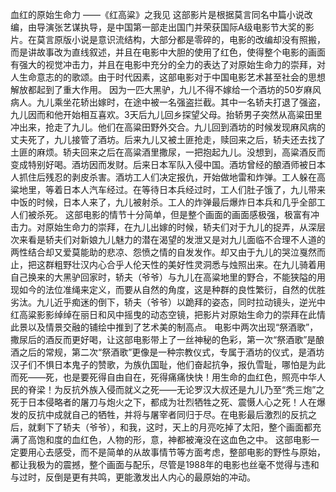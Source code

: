 血红的原始生命力
               ——《红高粱》之我见
这部影片是根据莫言同名中篇小说改编，由导演张艺谋执导，是中国第一部走出国门并荣获国际A级电影节大奖的影片。在莫言原版小说是意识流结构，大部分都是零碎的，电影的改编却没有照搬，而是讲故事改为直线叙述，并且在电影中大胆的使用了红色，使得整个电影的画面有强大的视觉冲击力，并且在电影中充分的全力的表达了对原始生命力的崇拜，对人生命意志的的歌颂。由于时代因素，这部电影对于中国电影艺术甚至社会的思想解放都起到了重大作用。
因为一匹大黑驴，九儿不得不嫁给一个酒坊的50岁麻风病人。九儿乘坐花轿出嫁时，在途中被一名强盗拦截。其中一名轿夫打退了强盗，九儿因而和他开始相互喜欢。3天后九儿回乡探望父母。抬轿男子突然从高粱田里冲出来，抢走了九儿。他们在高粱田野外交合。九儿回到酒坊的时候发现麻风病的丈夫死了，九儿接管了酒坊。后来九儿又被土匪抢走，赎回来之后，轿夫还去找了土匪的麻烦。轿夫回来之后在高粱酒里撒尿，一把抱起九儿。没想到，高粱酒反而变成特别好喝。酒坊因而发财。后来日本军队入侵中国。酒坊曾经的酿酒师被日本人抓住后残忍的剥皮杀害。酒坊工人们决定报仇，开始做地雷和炸弹。工人躲在高粱地里，等着日本人汽车经过。在等待日本兵经过时，工人们肚子饿了，九儿带来中饭的时候，日本人来了，九儿被射杀。工人的炸弹最后爆炸日本兵和几乎全部工人们被杀死。
这部电影的情节十分简单，但是整个画面的画面感极强，极富有冲击力。对原始生命力的崇拜，在九儿出嫁的时候，轿夫们对于九儿的捉弄，从深层次来看是轿夫们对新娘九儿魅力的潜在渴望的发泄又是对九儿面临不合理不人道的两性结合却又爱莫能助的悲凉、怨愤之情的自发发作。却又由于九儿的哭泣戛然而止，把这群粗野壮汉内心合乎人伦天性的美好性灵洞悉与烛照出来。在九儿骑着用自己换来的大黑驴回家时，轿夫（爷爷）与九儿在高粱地里的野合，不能狭隘的用现如今的法位准绳来定义，而要从自然的角度，这是种群的良性繁衍，自然的优胜劣汰。九儿近乎痴迷的倒下，轿夫（爷爷）以跪拜的姿态，同时拉动镜头，逆光中红高粱影影绰绰在丽日和风中摇曳的动态空镜，把影片对原始生命力的崇拜在此情此景以及情景交融的铺绘中推到了艺术美的制高点。
电影中两次出现“祭酒歌”，撒尿后的酒反而更好喝，让这部电影带上了一丝神秘的色彩，第一次“祭酒歌”是酿酒之后的常规，第二次“祭酒歌”更像是一种宗教仪式，专属于酒坊的仪式，是酒坊汉子们不惧日本鬼子的赞歌，为族仇国耻，他们奋起抗争，报仇雪耻，哪怕是为此而死——死，也是要死得自由自在，死得痛痛快快！用生命的血红色，照亮中华人民的脊梁！为反抗外族入侵而就义之死——无论罗汉大叔还是九儿乃至“秃三炮”之死于日本侵略者的屠刀与炮火之下，都成为壮烈牺牲之死、震慑人心之死！人在爆发的反抗中成就自己的牺牲，并将与屠宰者同归于尽。在电影最后激烈的反抗之后，就剩下了轿夫（爷爷），和我，这时，天上的月亮吃掉了太阳，整个画面都充满了高饱和度的血红色，人物的形，意，神都被淹没在这血色之中。
这部电影一定要用心去感受，而不是简单的从故事情节等方面考虑，整部电影的野性与原始，都让我极为的震撼，整个画面与配乐，尽管是1988年的电影也丝毫不觉得与违和与过时，反倒是更有共鸣，更能激发出人内心的最原始的冲动。



